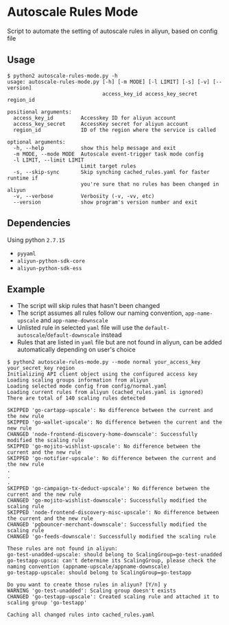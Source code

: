 # Autoscale Rules Mode
Script to automate the setting of autoscale rules in aliyun, based on config file

## Usage
```
$ python2 autoscale-rules-mode.py -h
usage: autoscale-rules-mode.py [-h] [-m MODE] [-l LIMIT] [-s] [-v] [--version]
                               access_key_id access_key_secret region_id

positional arguments:
  access_key_id         Accesskey ID for aliyun account
  access_key_secret     AccessKey secret for aliyun account
  region_id             ID of the region where the service is called

optional arguments:
  -h, --help            show this help message and exit
  -m MODE, --mode MODE  Autoscale event-trigger task mode config
  -l LIMIT, --limit LIMIT
                        Limit target rules
  -s, --skip-sync       Skip synching cached_rules.yaml for faster runtime if
                        you're sure that no rules has been changed in aliyun
  -v, --verbose         Verbosity (-v, -vv, etc)
  --version             show program's version number and exit
```

## Dependencies
Using python `2.7.15`
- `pyyaml`
- `aliyun-python-sdk-core`
- `aliyun-python-sdk-ess`

## Example

- The script will skip rules that hasn't been changed
- The script assumes all rules follow our naming convention, `app-name-upscale` and `app-name-downscale`
- Unlisted rule in selected `yaml` file will use the `default-autoscale`/`default-downscale` instead
- Rules that are listed in `yaml` file but are not found in aliyun, can be added automatically depending on user's choice

```
$ python2 autoscale-rules-mode.py --mode normal your_access_key your_secret_key region
Initializing API client object using the configured access key
Loading scaling groups information from aliyun
Loading selected mode config from config/normal.yaml
Loading current rules from aliyun (cached_rules.yaml is ignored)
There are total of 140 scaling rules detected

SKIPPED 'go-cartapp-upscale': No difference between the current and the new rule
SKIPPED 'go-wallet-upscale': No difference between the current and the new rule
CHANGED 'node-frontend-discovery-home-downscale': Successfully modified the scaling rule
SKIPPED 'go-mojito-wishlist-upscale': No difference between the current and the new rule
SKIPPED 'go-notifier-upscale': No difference between the current and the new rule
.
.
.
SKIPPED 'go-campaign-tx-deduct-upscale': No difference between the current and the new rule
CHANGED 'go-mojito-wishlist-downscale': Successfully modified the scaling rule
SKIPPED 'node-frontend-discovery-misc-upscale': No difference between the current and the new rule
CHANGED 'pgbouncer-merchant-downscale': Successfully modified the scaling rule
CHANGED 'go-feeds-downscale': Successfully modified the scaling rule

These rules are not found in aliyun:
go-test-unadded-upscale: should belong to ScalingGroup=go-test-unadded
go-testapp-upsca: can't determine its ScalingGroup, please check the naming convention (appname-upscale/appname-downscale)
go-testapp-upscale: should belong to ScalingGroup=go-testapp

Do you want to create those rules in aliyun? [Y/n] y
WARNING 'go-test-unadded': Scaling group doesn't exists
CHANGED 'go-testapp-upscale': Created scaling rule and attached it to scaling group 'go-testapp'

Caching all changed rules into cached_rules.yaml
```
